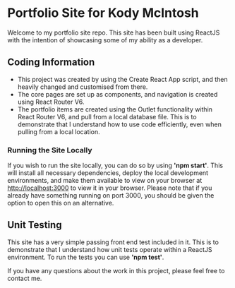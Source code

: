 # Portfolio Site for Kody McIntosh

Welcome to my portfolio site repo. This site has been built using ReactJS with the intention of showcasing some of my ability as a developer. 

## Coding Information

- This project was created by using the Create React App script, and then heavily changed and customised from there. 
- The core pages are set up as components, and navigation is created using React Router V6.
- The portfolio items are created using the Outlet functionality within React Router V6, and pull from a local database file. This is to demonstrate that I understand how to use code efficiently, even when pulling from a local location.

### Running the Site Locally

If you wish to run the site locally, you can do so by using **'npm start'**. This will install all necessary dependencies, deploy the local development environments, and make them available to view on your browser at [http://localhost:3000](http://localhost:3000) to view it in your browser. Please note that if you already have something running on port 3000, you should be given the option to open this on an alternative. 

## Unit Testing

This site has a very simple passing front end test included in it. This is to demonstrate that I understand how unit tests operate within a ReactJS environment. To run the tests you can use **'npm test'**.

If you have any questions about the work in this project, please feel free to contact me. 
